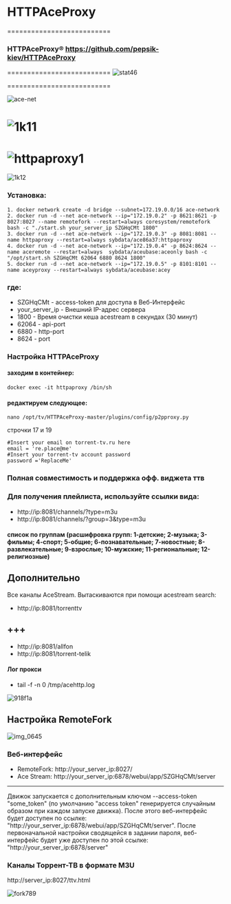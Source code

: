# HTTPAceProxy
==========================
### HTTPAceProxy&#174; https://github.com/pepsik-kiev/HTTPAceProxy



==========================
![stat46](https://user-images.githubusercontent.com/24189833/51075114-a10eab80-1687-11e9-84fd-5a748a71c804.png)

==========================

![ace-net](https://user-images.githubusercontent.com/24189833/53566527-b1f27e00-3b5c-11e9-872b-aa26c47c5191.png)

![1k11](https://user-images.githubusercontent.com/24189833/53304316-15865e00-3874-11e9-91b1-6f132b488b61.png)
==========================
![httpaproxy1](https://user-images.githubusercontent.com/24189833/52369131-44b56680-2a50-11e9-82f4-a1f3922a4457.png)
==========================
![1k12](https://user-images.githubusercontent.com/24189833/53304747-2eddd900-3879-11e9-916c-e38e9a42f81f.png)
### Установка: 
```
1. docker network create -d bridge --subnet=172.19.0.0/16 ace-network
2. docker run -d --net ace-network --ip="172.19.0.2" -p 8621:8621 -p 8027:8027 --name remotefork --restart=always coresystem/remotefork bash -c "./start.sh your_server_ip SZGHqCMt 1800"
3. docker run -d --net ace-network --ip="172.19.0.3" -p 8081:8081 --name httpaproxy --restart=always sybdata/ace86a37:httpaproxy
4. docker run -d --net ace-network --ip="172.19.0.4" -p 8624:8624 --name aceremote --restart=always  sybdata/aceubase:aceonly bash -c "/opt/start.sh SZGHqCMt 62064 6880 8624 1800"
5. docker run -d --net ace-network --ip="172.19.0.5" -p 8101:8101 --name aceyproxy --restart=always sybdata/aceubase:acey 
```
### где:
* SZGHqCMt - access-token для доступа в Веб-Интерфейс
* your_server_ip - Внешний IP-адрес сервера
* 1800 - Время очистки кеша acestream в секундах (30 минут)
* 62064 - api-port
* 6880 - http-port
* 8624 - port

### Настройка HTTPAceProxy
#### заходим в контейнер:
```
docker exec -it httpaproxy /bin/sh
```
#### редактируем следующее:
```
nano /opt/tv/HTTPAceProxy-master/plugins/config/p2pproxy.py
```
строчки 17 и 19
```
#Insert your email on torrent-tv.ru here
email = 're.place@me'
#Insert your torrent-tv account password
password ='ReplaceMe'
```
### Полная совместимость и поддержка офф. виджета ттв
### Для получения плейлиста, используйте ссылки вида:
* http://ip:8081/channels/?type=m3u
* http://ip:8081/channels/?group=3&type=m3u
#### список по группам (расшифровка групп: 1-детские; 2-музыка; 3-фильмы; 4-спорт; 5-общие; 6-познавательные; 7-новостные; 8-развлекательные; 9-взрослые; 10-мужские; 11-региональные; 12-религиозные)

## Дополнительно
Все каналы AceStream. Вытаскиваются при помощи acestream search:
* http://ip:8081/torrenttv
## +++
* http://ip:8081/allfon
* http://ip:8081/torrent-telik

#### Лог прокси
* tail -f -n 0 /tmp/acehttp.log

![918f1a](https://user-images.githubusercontent.com/24189833/41553984-b0c70dd0-7333-11e8-8091-1303fde6e2c3.png)

## Настройка RemoteFork 

![img_0645](https://user-images.githubusercontent.com/24189833/52170358-eedb7880-2748-11e9-817b-63ec339b98fb.jpg)

### Веб-интерфейс

* RemoteFork: http://your_server_ip:8027/
* Ace Stream: http://your_server_ip:6878/webui/app/SZGHqCMt/server
***
Движок запускается с дополнительным ключом --access-token "some_token" (по умолчанию "access token" генерируется случайным образом при каждом запуске движка). После этого веб-интерфейс будет доступен по ссылке: "http://your_server_ip:6878/webui/app/SZGHqCMt/server". После первоначальной настройки сводящейся в задании пароля, веб-интерфейс будет уже доступен по этой ссылке: "http://your_server_ip:6878/server" 

### Каналы Торрент-ТВ в формате M3U

http://server_ip:8027/ttv.html

![fork789](https://user-images.githubusercontent.com/24189833/52175940-f2541b80-27ab-11e9-8d6d-36388605bfee.png)


